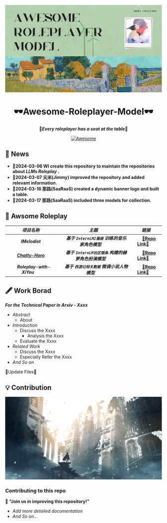 ![alt text](Image/img-1.gif)

<div align="center">

# 🕶**Awesome-Roleplayer-Model**🕶
🍿***Every roleplayer has a seat at the table***🍿

[![Awesome](https://cdn.rawgit.com/sindresorhus/awesome/d7305f38d29fed78fa85652e3a63e154dd8e8829/media/badge.svg)]() 

</div>



## 🍎 **News**

+ 🥯**2024-03-06 WI create this repository to maintain the repositories about *LLMs Roleplay* .**
+ 🥯**2024-03-07 尖米(Jimmy) improved the repository and added relevant information.**
+ 🥯**2024-03-16 那路(SaaRaaS) created a dynamic banner logo and built a table.**
+ 🥯**2024-03-17 那路(SaaRaaS) included three models for collection.**



## 🎃 **Awsome Roleplay**

<div align="center">

|&nbsp;&nbsp;&nbsp;&nbsp;&nbsp;***项目名称***&nbsp;&nbsp;&nbsp;&nbsp;&nbsp;|&nbsp;&nbsp;&nbsp;&nbsp;&nbsp;***主题***&nbsp;&nbsp;&nbsp;&nbsp;&nbsp;|&nbsp;&nbsp;&nbsp;&nbsp;&nbsp;***链接***&nbsp;&nbsp;&nbsp;&nbsp;&nbsp;|
|:---:|:---:|:---:|
|&nbsp;&nbsp;&nbsp;&nbsp;&nbsp;***IMelodist***&nbsp;&nbsp;&nbsp;&nbsp;&nbsp;|&nbsp;&nbsp;&nbsp;&nbsp;&nbsp;***基于 `InternLM2基座` 训练的音乐家角色模型***&nbsp;&nbsp;&nbsp;&nbsp;&nbsp;|&nbsp;&nbsp;&nbsp;&nbsp;&nbsp;[💙**Repo Link**💙](https://github.com/GuoYiFantastic/IMelodist)&nbsp;&nbsp;&nbsp;&nbsp;&nbsp;|
|&nbsp;&nbsp;&nbsp;&nbsp;&nbsp;***[Chatty-Horo](https://github.com/SaaRaaS-1300/awesome-roleplayer-model/tree/main/Horowag_7b_Chat_Ani)***&nbsp;&nbsp;&nbsp;&nbsp;&nbsp;|&nbsp;&nbsp;&nbsp;&nbsp;&nbsp;***基于 `InternLM社区链条` 构建的赫萝角色扮演模型***&nbsp;&nbsp;&nbsp;&nbsp;&nbsp;|&nbsp;&nbsp;&nbsp;&nbsp;&nbsp;[🍏**Repo Link**🍎](https://github.com/SaaRaaS-1300/InternLM_openNotebook)&nbsp;&nbsp;&nbsp;&nbsp;&nbsp;|
|&nbsp;&nbsp;&nbsp;&nbsp;&nbsp;***Roleplay-with-XiYou***&nbsp;&nbsp;&nbsp;&nbsp;&nbsp;|&nbsp;&nbsp;&nbsp;&nbsp;&nbsp;***基于 `西游记相关数据` 微调小说人物模型***&nbsp;&nbsp;&nbsp;&nbsp;&nbsp;|&nbsp;&nbsp;&nbsp;&nbsp;&nbsp;[🐷**Repo Link**🐷](https://github.com/JimmyMa99/Roleplay-with-XiYou)&nbsp;&nbsp;&nbsp;&nbsp;&nbsp;|

</div>

## 🖋️ **Work Borad**

***For the Technical Paper in Arxiv - Xxxx***

+ *Abstract* 
    + About 
+ *Introduction*
    + Discuss the Xxxx
        + Analysis the Xxxx
    + Evaluate the Xxxx
+ *Related Work*
    + Discuss the Xxxx
    + Especially Refer the Xxxx
+ *And So on*

👻Update Files👻

## 💡 **Contribution**

![alt text](Image/img-2.jpg)

### **Contributing to this repo**

🤗 **"Join us in improving this repository!"** 
+ *Add more detailed documentation*
+ *And So on...*



